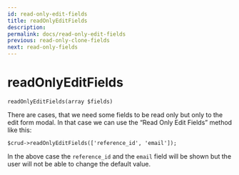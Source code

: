 ```yaml
---
id: read-only-edit-fields
title: readOnlyEditFields
description: 
permalink: docs/read-only-edit-fields
previous: read-only-clone-fields
next: read-only-fields
---
```


# readOnlyEditFields


<pre><code class="language-php">readOnlyEditFields(array $fields)</code></pre>
There are cases, that we need some fields to be read only but only to the edit form modal. In that case we can use the “Read Only Edit Fields” method like this:

<pre><code class="language-php">$crud->readOnlyEditFields(['reference_id', 'email']);</code></pre>

In the above case the <code>reference_id</code> and the <code>email</code> field will be shown but the user will not be able to change the default value.